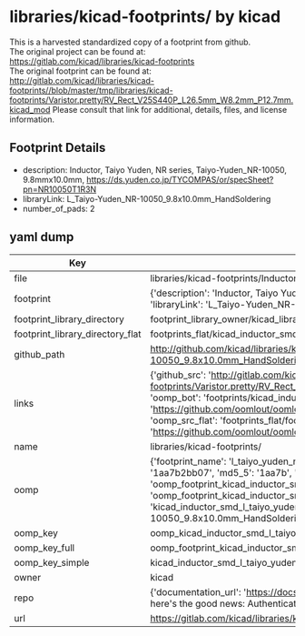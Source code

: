 # libraries/kicad-footprints/ by kicad  
This is a harvested standardized copy of a footprint from github.  
The original project can be found at:  
https://gitlab.com/kicad/libraries/kicad-footprints  
The original footprint can be found at:
http://gitlab.com/kicad/libraries/kicad-footprints//blob/master/tmp/libraries/kicad-footprints/Varistor.pretty/RV_Rect_V25S440P_L26.5mm_W8.2mm_P12.7mm.kicad_mod
Please consult that link for additional, details, files, and license information.  
## Footprint Details
* description: Inductor, Taiyo Yuden, NR series, Taiyo-Yuden_NR-10050, 9.8mmx10.0mm, https://ds.yuden.co.jp/TYCOMPAS/or/specSheet?pn=NR10050T1R3N  
* libraryLink: L_Taiyo-Yuden_NR-10050_9.8x10.0mm_HandSoldering  
* number_of_pads: 2  
## yaml dump  
| Key | Value |  
| --- | --- |  
| file | libraries/kicad-footprints/Inductor_SMD.pretty/L_Taiyo-Yuden_NR-10050_9.8x10.0mm_HandSoldering.kicad_mod |  
| footprint | {'description': 'Inductor, Taiyo Yuden, NR series, Taiyo-Yuden_NR-10050, 9.8mmx10.0mm, https://ds.yuden.co.jp/TYCOMPAS/or/specSheet?pn=NR10050T1R3N', 'libraryLink': 'L_Taiyo-Yuden_NR-10050_9.8x10.0mm_HandSoldering', 'number_of_pads': 2} |  
| footprint_library_directory | footprint_library_owner/kicad_libraries/kicad-footprints/ |  
| footprint_library_directory_flat | footprints_flat/kicad_inductor_smd_l_taiyo_yuden_nr_10050_9_8x10_0mm_handsoldering/working |  
| github_path | http://github.com/kicad/libraries/kicad-footprints//blob/master/tmp/libraries/kicad-footprints/Inductor_SMD.pretty/L_Taiyo-Yuden_NR-10050_9.8x10.0mm_HandSoldering.kicad_mod |  
| links | {'github_src': 'http://gitlab.com/kicad/libraries/kicad-footprints//blob/master/tmp/libraries/kicad-footprints/Varistor.pretty/RV_Rect_V25S440P_L26.5mm_W8.2mm_P12.7mm.kicad_mod', 'github_src_repo': 'https://gitlab.com/kicad/libraries/kicad-footprints', 'oomp_bot': 'footprints/kicad_inductor_smd_l_taiyo_yuden_nr_10050_9_8x10_0mm_handsoldering/working', 'oomp_bot_github': 'https://github.com/oomlout/oomlout_oomp_footprint_bot/tree/main/footprints/kicad_inductor_smd_l_taiyo_yuden_nr_10050_9_8x10_0mm_handsoldering/working', 'oomp_src_flat': 'footprints_flat/footprints_flat/kicad_inductor_smd_l_taiyo_yuden_nr_10050_9_8x10_0mm_handsoldering/working', 'oomp_src_flat_github': 'https://github.com/oomlout/oomlout_oomp_footprint_src/tree/main/footprints_flat/kicad_inductor_smd_l_taiyo_yuden_nr_10050_9_8x10_0mm_handsoldering/working'} |  
| name | libraries/kicad-footprints/ |  
| oomp | {'footprint_name': 'l_taiyo_yuden_nr_10050_9_8x10_0mm_handsoldering', 'library_name': 'inductor_smd', 'md5': '1aa7b2bb077de94bc4d4dced06c170b4', 'md5_10': '1aa7b2bb07', 'md5_5': '1aa7b', 'md5_6': '1aa7b2', 'oomp_key': 'oomp_kicad_inductor_smd_l_taiyo_yuden_nr_10050_9_8x10_0mm_handsoldering', 'oomp_key_extra': 'oomp_footprint_kicad_inductor_smd_l_taiyo_yuden_nr_10050_9_8x10_0mm_handsoldering', 'oomp_key_full': 'oomp_footprint_kicad_inductor_smd_l_taiyo_yuden_nr_10050_9_8x10_0mm_handsoldering_1aa7b2', 'oomp_key_simple': 'kicad_inductor_smd_l_taiyo_yuden_nr_10050_9_8x10_0mm_handsoldering', 'original_filename': 'libraries/kicad-footprints/Inductor_SMD.pretty/L_Taiyo-Yuden_NR-10050_9.8x10.0mm_HandSoldering.kicad_mod', 'owner_name': 'kicad'} |  
| oomp_key | oomp_kicad_inductor_smd_l_taiyo_yuden_nr_10050_9_8x10_0mm_handsoldering |  
| oomp_key_full | oomp_footprint_kicad_inductor_smd_l_taiyo_yuden_nr_10050_9_8x10_0mm_handsoldering |  
| oomp_key_simple | kicad_inductor_smd_l_taiyo_yuden_nr_10050_9_8x10_0mm_handsoldering |  
| owner | kicad |  
| repo | {'documentation_url': 'https://docs.github.com/rest/overview/resources-in-the-rest-api#rate-limiting', 'message': "API rate limit exceeded for 84.66.173.59. (But here's the good news: Authenticated requests get a higher rate limit. Check out the documentation for more details.)"} |  
| url | https://gitlab.com/kicad/libraries/kicad-footprints |  

